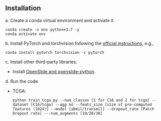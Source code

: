 ## Installation
a. Create a conda virtual environment and activate it.

```shell
conda create -n env python=3.7 -y
conda activate env
```

b. Install PyTorch and torchvision following the [official instructions](https://pytorch.org/), e.g.,

```shell
conda install pytorch torchvision -c pytorch
```

c. Install other third-party libraries.

- Install [OpenSlide and openslide-python](https://pypi.org/project/openslide-python/).  


d. Run the code

- TCGA:

  ```
  python train_tcga.py --num_classes [1 for C16 and 2 for tcga] --dataset [C16/tcga] --agg no --feats_size [size of pre-computed features (1024)] --model [abmil/transmil] --dropout_rate [Patch Dropout rate] ---num_augments [10/20/30]
   
  ```
